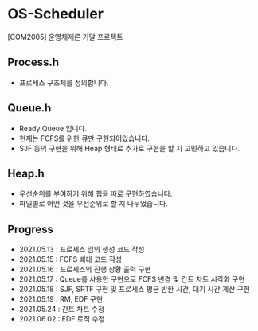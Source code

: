# OS-Scheduler
[COM2005] 운영체제론 기말 프로젝트

## Process.h	
 - 프로세스 구조체를 정의합니다.

## Queue.h
- Ready Queue 입니다.
- 현재는 FCFS를 위한 큐만 구현되어있습니다.
- SJF 등의 구현을 위해 Heap 형태로 추가로 구현을 할 지 고민하고 있습니다.

## Heap.h
- 우선순위를 부여하기 위해 힙을 따로 구현하였습니다.
- 파일별로 어떤 것을 우선순위로 할 지 나누었습니다.

## Progress
  - 2021.05.13 : 프로세스 임의 생성 코드 작성
  - 2021.05.15 : FCFS 뼈대 코드 작성
  - 2021.05.16 : 프로세스의 진행 상황 출력 구현
  - 2021.05.17 : Queue를 사용한 구현으로 FCFS 변경 및 간트 차트 시각화 구현
  - 2021.05.18 : SJF, SRTF 구현 및 프로세스 평균 반환 시간, 대기 시간 계산 구현
  - 2021.05.19 : RM, EDF 구현
  - 2021.05.24 : 간트 차트 수정
  - 2021.06.02 : EDF 로직 수정
